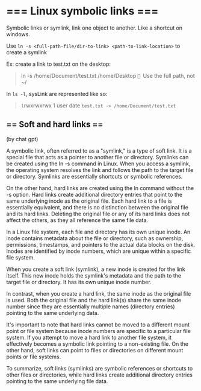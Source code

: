 # === Linux symbolic links ===

Symbolic links or symlink, link one object to another. Like a shortcut on windows.

Use `ln -s <full-path-file/dir-to-link> <path-to-link-location>` to create a symlink

Ex: create a link to test.txt on the desktop:
> ln -s /home/Document/test.txt /home/Desktop
>` `Use the full path, not ~/

In `ls -l`, sysLink are represented like so:
> `l`rwxrwxrwx 1 user date `test.txt -> /home/Document/test.txt`

## == Soft and hard links ==

(by chat gpt)

A symbolic link, often referred to as a "symlink," is a type of soft link. It is a special file that acts as a pointer to another file or directory. Symlinks can be created using the ln -s command in Linux. When you access a symlink, the operating system resolves the link and follows the path to the target file or directory. Symlinks are essentially shortcuts or symbolic references.

On the other hand, hard links are created using the ln command without the -s option. Hard links create additional directory entries that point to the same underlying inode as the original file. Each hard link to a file is essentially equivalent, and there is no distinction between the original file and its hard links. Deleting the original file or any of its hard links does not affect the others, as they all reference the same file data.

In a Linux file system, each file and directory has its own unique inode. An inode contains metadata about the file or directory, such as ownership, permissions, timestamps, and pointers to the actual data blocks on the disk. Inodes are identified by inode numbers, which are unique within a specific file system.

When you create a soft link (symlink), a new inode is created for the link itself. This new inode holds the symlink's metadata and the path to the target file or directory. It has its own unique inode number.

In contrast, when you create a hard link, the same inode as the original file is used. Both the original file and the hard link(s) share the same inode number since they are essentially multiple names (directory entries) pointing to the same underlying data.

It's important to note that hard links cannot be moved to a different mount point or file system because inode numbers are specific to a particular file system. If you attempt to move a hard link to another file system, it effectively becomes a symbolic link pointing to a non-existing file. On the other hand, soft links can point to files or directories on different mount points or file systems.

To summarize, soft links (symlinks) are symbolic references or shortcuts to other files or directories, while hard links create additional directory entries pointing to the same underlying file data.
